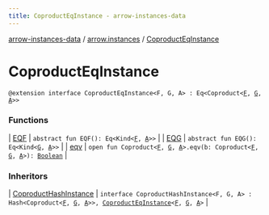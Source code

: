 ```yaml
---
title: CoproductEqInstance - arrow-instances-data
---
```


[arrow-instances-data](../../index.html) / [arrow.instances](../index.html) / [CoproductEqInstance](./index.html)

# CoproductEqInstance

`@extension interface CoproductEqInstance<F, G, A> : Eq<Coproduct<`[`F`](index.html#F)`, `[`G`](index.html#G)`, `[`A`](index.html#A)`>>`

### Functions

| [EQF](-e-q-f.html) | `abstract fun EQF(): Eq<Kind<`[`F`](index.html#F)`, `[`A`](index.html#A)`>>` |
| [EQG](-e-q-g.html) | `abstract fun EQG(): Eq<Kind<`[`G`](index.html#G)`, `[`A`](index.html#A)`>>` |
| [eqv](eqv.html) | `open fun Coproduct<`[`F`](index.html#F)`, `[`G`](index.html#G)`, `[`A`](index.html#A)`>.eqv(b: Coproduct<`[`F`](index.html#F)`, `[`G`](index.html#G)`, `[`A`](index.html#A)`>): `[`Boolean`](https://kotlinlang.org/api/latest/jvm/stdlib/kotlin/-boolean/index.html) |

### Inheritors

| [CoproductHashInstance](../-coproduct-hash-instance/index.html) | `interface CoproductHashInstance<F, G, A> : Hash<Coproduct<`[`F`](../-coproduct-hash-instance/index.html#F)`, `[`G`](../-coproduct-hash-instance/index.html#G)`, `[`A`](../-coproduct-hash-instance/index.html#A)`>>, `[`CoproductEqInstance`](./index.html)`<`[`F`](../-coproduct-hash-instance/index.html#F)`, `[`G`](../-coproduct-hash-instance/index.html#G)`, `[`A`](../-coproduct-hash-instance/index.html#A)`>` |

